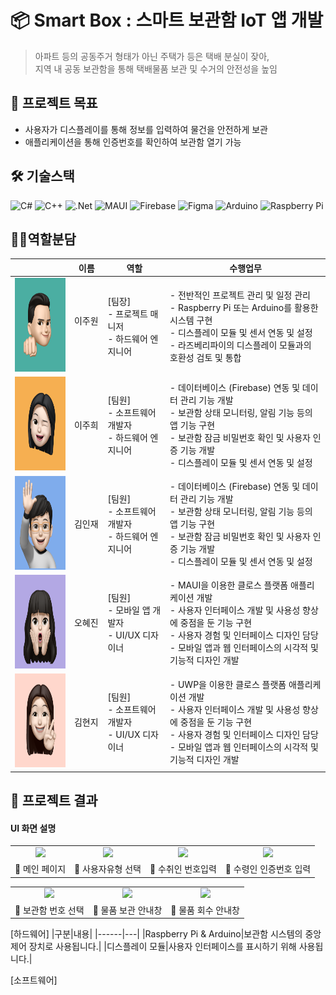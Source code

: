 # 📦 Smart Box : 스마트 보관함 IoT 앱 개발
> 아파트 등의 공동주거 형태가 아닌 주택가 등은 택배 분실이 잦아, <br>
> 지역 내 공동 보관함을 통해 택배물품 보관 및 수거의 안전성을 높임 <br>

## 🧾 프로젝트 목표
- 사용자가 디스플레이를 통해 정보를 입력하여 물건을 안전하게 보관
- 애플리케이션을 통해 인증번호를 확인하여 보관함 열기 가능

## 🛠️ 기술스택
![C#](https://img.shields.io/badge/C%23-%23239120.svg?style=flat-square&logo=Csharp&logoColor=white)
![C++](https://img.shields.io/badge/C++-%2300599C.svg?style=flat-square&logo=C%2B%2B&logoColor=white)
![.Net](https://img.shields.io/badge/.NET-5C2D91?style=flat-square&logo=.net&logoColor=white)
![MAUI](https://img.shields.io/badge/MAUI-00008B?style=flat-square&logo=MAUI&logoColor=white)
![Firebase](https://img.shields.io/badge/Firebase-a08021?style=flat-square&logo=firebase&logoColor=ffcd34)
![Figma](https://img.shields.io/badge/figma-%23F24E1E.svg?style=flat-square&logo=figma&logoColor=white)
![Arduino](https://img.shields.io/badge/-Arduino-00979D?style=flat-square&logo=Arduino&logoColor=white)
![Raspberry Pi](https://img.shields.io/badge/-RaspberryPi-C51A4A?style=flat-square&logo=Raspberry-Pi)

## 🧑‍💻역할분담

||이름|역할|수행업무|
|---|-----|---|----|
|<img src="https://github.com/EtoI3/PKNU-IoT-5-/blob/main/imgs/jw.png" height="150" width="140">|이주원  &nbsp;&nbsp;&nbsp;&nbsp;|[팀장] <br> - 프로젝트 매니저 <br> - 하드웨어 엔지니어|- 전반적인 프로젝트 관리 및 일정 관리 <br> - Raspberry Pi 또는 Arduino를 활용한 시스템 구현 <br> - 디스플레이 모듈 및 센서 연동 및 설정 <br> - 라즈베리파이의 디스플레이 모듈과의 호환성 검토 및 통합|
|<img src="https://github.com/EtoI3/PKNU-IoT-5-/blob/main/imgs/jh.png" height="150" width="140">|이주희|[팀원] <br> - 소프트웨어 개발자 <br> - 하드웨어 엔지니어|- 데이터베이스 (Firebase) 연동 및 데이터 관리 기능 개발 <br> -  보관함 상태 모니터링, 알림 기능 등의 앱 기능 구현 <br> - 보관함 잠금 비밀번호 확인 및 사용자 인증 기능 개발 <br> - 디스플레이 모듈 및 센서 연동 및 설정|
|<img src="https://github.com/EtoI3/PKNU-IoT-5-/blob/main/imgs/ij.png" height="150" width="140">|김인재|[팀원] <br> - 소프트웨어 개발자 <br> - 하드웨어 엔지니어|- 데이터베이스 (Firebase) 연동 및 데이터 관리 기능 개발 <br> -  보관함 상태 모니터링, 알림 기능 등의 앱 기능 구현 <br> - 보관함 잠금 비밀번호 확인 및 사용자 인증 기능 개발 <br> - 디스플레이 모듈 및 센서 연동 및 설정|
|<img src="https://github.com/EtoI3/PKNU-IoT-5-/blob/main/imgs/oj.png" height="150" width="140">|오혜진|[팀원] <br> - 모바일 앱 개발자 <br> - UI/UX 디자이너|- MAUI을 이용한 클로스 플랫폼 애플리케이션 개발 <br> - 사용자 인터페이스 개발 및 사용성 향상에 중점을 둔 기능 구현 <br> - 사용자 경험 및 인터페이스 디자인 담당 <br> - 모바일 앱과 웹 인터페이스의 시각적 및 기능적 디자인 개발 |
|<img src="https://github.com/EtoI3/PKNU-IoT-5-/blob/main/imgs/hj.png" height="150" width="140">|김현지|[팀원] <br> - 소프트웨어 개발자 <br> - UI/UX 디자이너|- UWP을 이용한 클로스 플랫폼 애플리케이션 개발 <br> - 사용자 인터페이스 개발 및 사용성 향상에 중점을 둔 기능 구현 <br> - 사용자 경험 및 인터페이스 디자인 담당 <br> - 모바일 앱과 웹 인터페이스의 시각적 및 기능적 디자인 개발|

## 📌 프로젝트 결과
#### UI 화면 설명
<table>
    <tr width="100%">
        <td align="center" ><img src="https://github.com/user-attachments/assets/604cb9e2-c67b-443d-8a71-4a6d6b42012e"/></td>
        <td align="center" ><img src="https://github.com/user-attachments/assets/09e9511d-c50b-41f5-a8ef-e946946e1b16"/></td>
        <td align="center" ><img src="https://github.com/user-attachments/assets/05959cc4-a175-4138-8b21-876e9fc9df05"/></td>
        <td align="center" ><img src="https://github.com/user-attachments/assets/e2e2dad6-574d-4c0b-bd34-6114040256cc"/></td>
    <tr/>
    <tr>
       <td align="center">🔼 메인 페이지</td>
       <td align="center">🔼 사용자유형 선택</td>
       <td align="center">🔼 수취인 번호입력</td>
       <td align="center">🔼 수령인 인증번호 입력</td>
    </tr>
</table>

<table>
    <tr width=100%>
        <td align="center" ><img src="https://github.com/user-attachments/assets/b6e7ed34-c2ac-4fb4-b7dc-0e6c9f81feb8"/> </td>
        <td align="center" ><img src="https://github.com/user-attachments/assets/712eed93-1f00-4aa2-9a43-8d69bf8dd9cc"/> </td>
        <td align="center" ><img src="https://github.com/user-attachments/assets/0b51a6ea-9765-43b0-a407-d1f4cdae569f"/> </td>
    <tr/>
    <tr>
       <td align="center">🔼 보관함 번호 선택</td>
       <td align="center">🔼 물품 보관 안내창</td>
       <td align="center">🔼 물품 회수 안내창</td>
    </tr>
</table>




[하드웨어]
|구분|내용|
|------|---|
|Raspberry Pi & Arduino|보관함 시스템의 중앙 제어 장치로 사용됩니다.|
|디스플레이 모듈|사용자 인터페이스를 표시하기 위해 사용됩니다.|

[소프트웨어]





